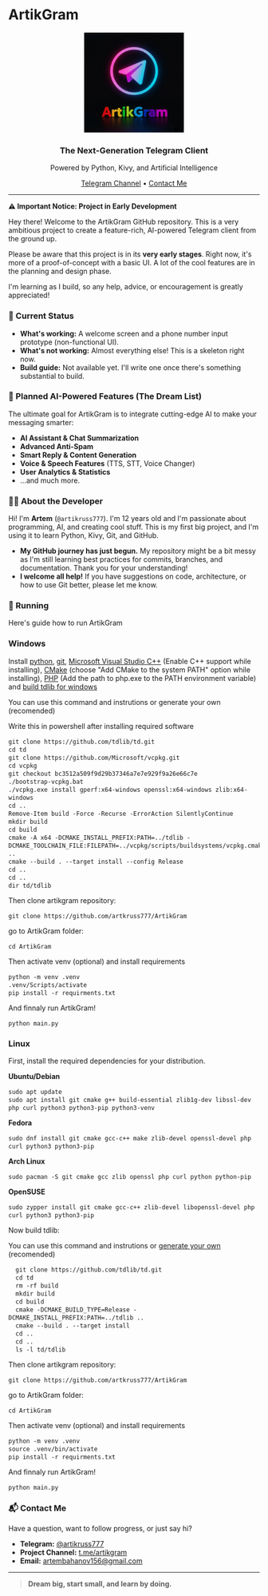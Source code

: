 # ArtikGram

<p align="center">
  <img src="assets/icons/logo.jpg" alt="ArtikGram Logo" width="200" height="200">
</p>

<h3 align="center">The Next-Generation Telegram Client</h3>
<p align="center">Powered by Python, Kivy, and Artificial Intelligence</p>

<p align="center">
  <!-- Замени ссылки ниже, когда появится проект -->
  <a href="https://t.me/artikgram">Telegram Channel</a> •
  <a href="mailto:artembahanov156@gmail.com">Contact Me</a>
</p>

---

**⚠️ Important Notice: Project in Early Development**

Hey there! Welcome to the ArtikGram GitHub repository. This is a very ambitious project to create a feature-rich, AI-powered Telegram client from the ground up.

Please be aware that this project is in its **very early stages**. Right now, it's more of a proof-of-concept with a basic UI. A lot of the cool features are in the planning and design phase.

I'm learning as I build, so any help, advice, or encouragement is greatly appreciated!

### 🚧 Current Status

*   **What's working:** A welcome screen and a phone number input prototype (non-functional UI).
*   **What's not working:** Almost everything else! This is a skeleton right now.
*   **Build guide:** Not available yet. I'll write one once there's something substantial to build.

### 🧠 Planned AI-Powered Features (The Dream List)

The ultimate goal for ArtikGram is to integrate cutting-edge AI to make your messaging smarter:
*   **AI Assistant & Chat Summarization**
*   **Advanced Anti-Spam**
*   **Smart Reply & Content Generation**
*   **Voice & Speech Features** (TTS, STT, Voice Changer)
*   **User Analytics & Statistics**
*   ...and much more.

### 👨‍💻 About the Developer

Hi! I'm **Artem** (`@artikruss777`). I'm 12 years old and I'm passionate about programming, AI, and creating cool stuff. This is my first big project, and I'm using it to learn Python, Kivy, Git, and GitHub.

*   **My GitHub journey has just begun.** My repository might be a bit messy as I'm still learning best practices for commits, branches, and documentation. Thank you for your understanding!
*   **I welcome all help!** If you have suggestions on code, architecture, or how to use Git better, please let me know.

### 🚀 Running

Here's guide how to run ArtikGram

  ### Windows
  Install [python](https://www.python.org/downloads/windows/), [git](https://git-scm.com/downloads/win), [Microsoft Visual Studio C++](https://visualstudio.microsoft.com/ru/vs/community/) (Enable C++ support while installing), [CMake](https://cmake.org/download/) (choose "Add CMake to the system PATH" option while installing), [PHP](https://windows.php.net/download) (Add the path to php.exe to the PATH environment variable) and [build tdlib for windows](https://tdlib.github.io/td/build.html)

  You can use this command and instrutions or generate your own (recomended)
  
  Write this in powershell after installing required software
  ```
  git clone https://github.com/tdlib/td.git
cd td
git clone https://github.com/Microsoft/vcpkg.git
cd vcpkg
git checkout bc3512a509f9d29b37346a7e7e929f9a26e66c7e
./bootstrap-vcpkg.bat
./vcpkg.exe install gperf:x64-windows openssl:x64-windows zlib:x64-windows
cd ..
Remove-Item build -Force -Recurse -ErrorAction SilentlyContinue
mkdir build
cd build
cmake -A x64 -DCMAKE_INSTALL_PREFIX:PATH=../tdlib -DCMAKE_TOOLCHAIN_FILE:FILEPATH=../vcpkg/scripts/buildsystems/vcpkg.cmake ..
cmake --build . --target install --config Release
cd ..
cd ..
dir td/tdlib
  ```
Then clone artikgram repository:
```
git clone https://github.com/artkruss777/ArtikGram
```
go to ArtikGram folder:

```
cd ArtikGram
```
Then activate venv (optional) and install requirements
```
python -m venv .venv
.venv/Scripts/activate
pip install -r requirments.txt
```
And finnaly run ArtikGram!
```
python main.py
```

  ### Linux
  First, install the required dependencies for your distribution.

  **Ubuntu/Debian**
  ```
  sudo apt update
sudo apt install git cmake g++ build-essential zlib1g-dev libssl-dev php curl python3 python3-pip python3-venv
  ```

  **Fedora**
  ```
  sudo dnf install git cmake gcc-c++ make zlib-devel openssl-devel php curl python3 python3-pip
  ```

  **Arch Linux**
  ```
  sudo pacman -S git cmake gcc zlib openssl php curl python python-pip
  ```

  **OpenSUSE**
  ```
  sudo zypper install git cmake gcc-c++ zlib-devel libopenssl-devel php curl python3 python3-pip
  ```

  Now build tdlib:

  You can use this command and instrutions or [generate your own](https://tdlib.github.io/td/build.html) (recomended)

  ```
    git clone https://github.com/tdlib/td.git
    cd td
    rm -rf build
    mkdir build
    cd build
    cmake -DCMAKE_BUILD_TYPE=Release -DCMAKE_INSTALL_PREFIX:PATH=../tdlib ..
    cmake --build . --target install
    cd ..
    cd ..
    ls -l td/tdlib
  ```
  Then clone artikgram repository:
```
git clone https://github.com/artkruss777/ArtikGram
```
go to ArtikGram folder:

```
cd ArtikGram
```
Then activate venv (optional) and install requirements
```
python -m venv .venv
source .venv/bin/activate
pip install -r requirments.txt
```
And finnaly run ArtikGram!
```
python main.py
```



### 📬 Contact Me

Have a question, want to follow progress, or just say hi?
*   **Telegram:** [@artikruss777](https://t.me/artikruss777)
*   **Project Channel:** [t.me/artikgram](https://t.me/artikgram)
*   **Email:** [artembahanov156@gmail.com](mailto:artembahanov156@gmail.com)

---

> **Dream big, start small, and learn by doing.**